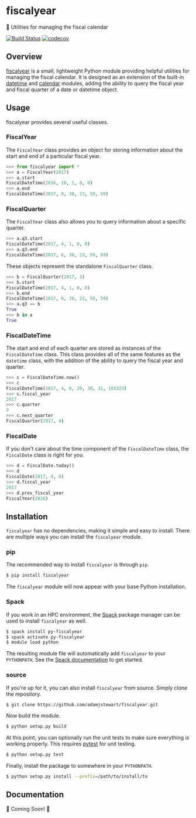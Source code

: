 # fiscalyear
:calendar: Utilities for managing the fiscal calendar

[![Build Status](https://travis-ci.org/adamjstewart/fiscalyear.svg?branch=master)](https://travis-ci.org/adamjstewart/fiscalyear)
[![codecov](https://codecov.io/gh/adamjstewart/fiscalyear/branch/master/graph/badge.svg)](https://codecov.io/gh/adamjstewart/fiscalyear)

## Overview

[fiscalyear](https://github.com/adamjstewart/fiscalyear) is a small, lightweight Python module providing helpful utilities for managing the fiscal calendar. It is designed as an extension of the built-in [datetime](https://docs.python.org/3/library/datetime.html) and [calendar](https://docs.python.org/3/library/calendar.html) modules, adding the ability to query the fiscal year and fiscal quarter of a date or datetime object.

## Usage

fiscalyear provides several useful classes.

### FiscalYear

The `FiscalYear` class provides an object for storing information about the start and end of a particular fiscal year.

```python
>>> from fiscalyear import *
>>> a = FiscalYear(2017)
>>> a.start
FiscalDateTime(2016, 10, 1, 0, 0)
>>> a.end
FiscalDateTime(2017, 9, 30, 23, 59, 59)
```

### FiscalQuarter

The `FiscalYear` class also allows you to query information about a specific quarter.

```python
>>> a.q3.start
FiscalDateTime(2017, 4, 1, 0, 0)
>>> a.q3.end
FiscalDateTime(2017, 6, 30, 23, 59, 59)
```

These objects represent the standalone `FiscalQuarter` class.

```python
>>> b = FiscalQuarter(2017, 3)
>>> b.start
FiscalDateTime(2017, 4, 1, 0, 0)
>>> b.end
FiscalDateTime(2017, 6, 30, 23, 59, 59)
>>> a.q3 == b
True
>>> b in a
True
```

### FiscalDateTime

The start and end of each quarter are stored as instances of the `FiscalDateTime` class. This class provides all of the same features as the `datetime` class, with the addition of the ability to query the fiscal year and quarter.

```python
>>> c = FiscalDateTime.now()
>>> c
FiscalDateTime(2017, 4, 8, 20, 30, 31, 105323)
>>> c.fiscal_year
2017
>>> c.quarter
3
>>> c.next_quarter
FiscalQuarter(2017, 4)
```

### FiscalDate

If you don't care about the time component of the `FiscalDateTime` class, the `FiscalDate` class is right for you.

```python
>>> d = FiscalDate.today()
>>> d
FiscalDate(2017, 4, 8)
>>> d.fiscal_year
2017
>>> d.prev_fiscal_year
FiscalYear(2016)
```

## Installation

`fiscalyear` has no dependencies, making it simple and easy to install. There are multiple ways you can install the `fiscalyear` module.

### pip

The recommended way to install `fiscalyear` is through `pip`.

```bash
$ pip install fiscalyear
```

The `fiscalyear` module will now appear with your base Python installation.

### Spack

If you work in an HPC environment, the [Spack](https://spack.io/) package manager can be used to install `fiscalyear` as well.

```bash
$ spack install py-fiscalyear
$ spack activate py-fiscalyear
$ module load python
```

The resulting module file will automatically add `fiscalyear` to your `PYTHONPATH`. See the [Spack documentation](https://spack.readthedocs.io/en/latest/) to get started.

### source

If you're up for it, you can also install `fiscalyear` from source. Simply clone the repository.

```bash
$ git clone https://github.com/adamjstewart/fiscalyear.git
```

Now build the module.

```bash
$ python setup.py build
```

At this point, you can optionally run the unit tests to make sure everything is working properly. This requires [pytest](https://docs.pytest.org/en/latest/) for unit testing.

```bash
$ python setup.py test
```

Finally, install the package to somewhere in your `PYTHONPATH`.

```bash
$ python setup.py install --prefix=/path/to/install/to
```

## Documentation

:construction: Coming Soon! :construction:
